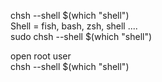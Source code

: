 chsh --shell $(which "shell")  \
Shell = fish, bash, zsh, shell ....  \
sudo chsh --shell $(which "shell")

open root user  \
chsh --shell $(which "shell")
